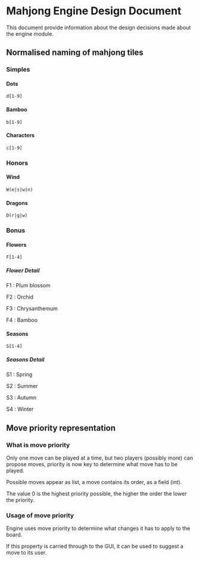 # Mahjong Engine Design Document

This document provide information about the design decisions made about the engine module.

## Normalised naming of mahjong tiles

### Simples

#### Dots

```regex
d[1-9]
```

#### Bamboo

```regex
b[1-9]
```

#### Characters

```regex
c[1-9]
```

### Honors

#### Wind

```regex
W(e|s|w|n)
```

#### Dragons

```regex
D(r|g|w)
```

### Bonus

#### Flowers

```regex
F[1-4]
```

##### Flower Detail

F1 : Plum blossom

F2 : Orchid

F3 : Chrysanthemum

F4 : Bamboo

#### Seasons

```regex
S[1-4]
```

##### Seasons Detail

S1 : Spring

S2 : Summer

S3 : Autumn

S4 : Winter

## Move priority representation

### What is move priority

Only one move can be played at a time, but two players (possibly more) can propose moves, priority is now key to determine what move has to be played.

Possible moves appear as list, a move contains its order, as a field (int).

The value 0 is the highest priority possible, the higher the order the lower the priority.

### Usage of move priority

Engine uses move priority to determine what changes it has to apply to the board.

If this property is carried through to the GUI, it can be used to suggest a move to its user.
